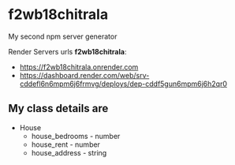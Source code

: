 # f2wb18chitrala
My second npm server generator

Render Servers urls **f2wb18chitrala**: 
* <https://f2wb18chitrala.onrender.com>
* https://dashboard.render.com/web/srv-cddefl6n6mpm6j6frmvg/deploys/dep-cddf5gun6mpm6j6h2qr0

## My class details are
* House
    * house_bedrooms - number
    * house_rent - number
    * house_address - string
